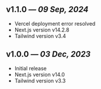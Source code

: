 ## v1.1.0 _— 09 Sep, 2024_

- Vercel deployment error resolved
- Next.js version v14.2.8
- Tailwind version v3.4


## v1.0.0 _— 03 Dec, 2023_

- Initial release
- Next.js version v14.0
- Tailwind version v3.3
